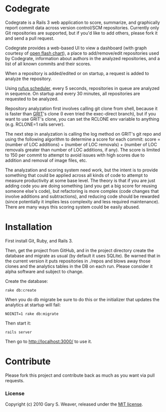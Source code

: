 Codegrate
=====

Codegrate is a Rails 3 web application to score, summarize, and graphically report commit data across version control/SCM repositories. Currently only Git repositories are supported, but if you'd like to add others, please fork it and send a pull request.

Codegrate provides a web-based UI to view a dashboard (with graph courtesy of [open flash chart][ofc]), a place to add/remove/edit repositories used by Codegrate, information about authors in the analyzed repositories, and a list of all known commits and their scores.

When a repository is added/edited or on startup, a request is added to analyze the repository.

Using [rufus scheduler][rsc], every 5 seconds, repositories in queue are analyzed in sequence. On startup and every 30 minutes, all repositories are requested to be analyzed.

Repository analyzation first involves calling git clone from shell, because it is faster than [GRIT][grit]'s clone (I even tried the exec-direct branch), but if you want to use GRIT's clone, you can set the RCLONE env variable to anything (e.g. RCLONE=1 rails server).

The next step in analyzation is calling the log method on GRIT's git repo and using the following algorithm to determine a score for each commit: score = (number of LOC additions) + (number of LOC removals) + (number of LOC removals greater than number of LOC additions, if any). The score is limited to 150 per commit to attempt to avoid issues with high scores due to addition and removal of image files, etc.

The analyzation and scoring system need work, but the intent is to provide something that could be applied across all kinds of code to attempt to measure productivity at some base level. The theory is that if you are just adding code you are doing something (and you get a big score for reusing someone else's code), but refactoring is more complex (code changes that involve additions and subtractions), and reducing code should be rewarded (since potentially it implies less complexity and less required maintenance). There are many ways this scoring system could be easily abused.

Installation
=====

First install Git, Ruby, and Rails 3.

Then, get the project from GitHub, and in the project directory create the database and migrate as usual (by default it uses SQLite). Be warned that in the current version it puts repositories in ./repos and blows away those clones and the analytics tables in the DB on each run. Please consider it alpha software and subject to change.

Create the database:

    rake db:create

When you do db migrate be sure to do this or the initializer that updates the analytics at startup will fail:

    NOINIT=1 rake db:migrate

Then start it:

    rails server

Then go to [http://localhost:3000/][localhost] to use it.

Contribute
=====

Please fork this project and contribute back as much as you want via pull requests.

### License

Copyright (c) 2010 Gary S. Weaver, released under the [MIT license][lic].

[lic]: http://github.com/garysweaver/codegrate/blob/master/LICENSE
[ofc]: https://github.com/galetahub/open_flash_chart
[grit]: https://github.com/mojombo/grit
[rsc]: http://rufus.rubyforge.org/rufus-scheduler/
[localhost]: http://localhost:3000/